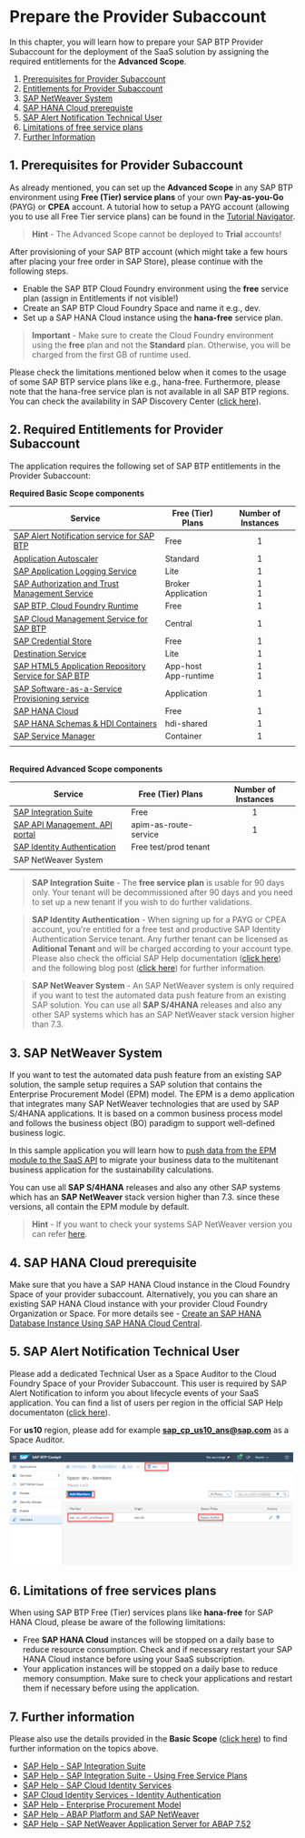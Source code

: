 # Prepare the Provider Subaccount

In this chapter, you will learn how to prepare your SAP BTP Provider Subaccount for the deployment of the SaaS solution by assigning the required entitlements for the **Advanced Scope**.

1. [Prerequisites for Provider Subaccount](#1-Prerequisites-for-Provider-Subaccount)
2. [Entitlements for Provider Subaccount](#2-Entitlements-for-Provider-Subaccount)
3. [SAP NetWeaver System](#3-SAP-Netweaver-System)
4. [SAP HANA Cloud prerequiste](#4-sap-hana-cloud-prerequisite)
5. [SAP Alert Notification Technical User](#5-sap-alert-notification-technical-user)
6. [Limitations of free service plans](#6-limitations-of-free-services-plans)
7. [Further Information](#7-Further-Information)


## 1. Prerequisites for Provider Subaccount

As already mentioned, you can set up the **Advanced Scope** in any SAP BTP environment using **Free (Tier) service plans** of your own **Pay-as-you-Go** (PAYG) or **CPEA** account. A tutorial how to setup a PAYG account (allowing you to use all Free Tier service plans) can be found in the [Tutorial Navigator](https://developers.sap.com/tutorials/btp-free-tier-account.html). 

> **Hint** - The Advanced Scope cannot be deployed to **Trial** accounts!

After provisioning of your SAP BTP account (which might take a few hours after placing your free order in SAP Store), please continue with the following steps.

* Enable the SAP BTP Cloud Foundry environment using the **free** service plan (assign in Entitlements if not visible!)
* Create an SAP BTP Cloud Foundry Space and name it e.g., dev.
* Set up a SAP HANA Cloud instance using the **hana-free** service plan.

> **Important** - Make sure to create the Cloud Foundry environment using the **free** plan and not the **Standard** plan. Otherwise, you will be charged from the first GB of runtime used. 

Please check the limitations mentioned below when it comes to the usage of some SAP BTP service plans like e.g., hana-free. Furthermore, please note that the hana-free service plan is not available in all SAP BTP regions. You can check the availability in SAP Discovery Center ([click here](https://discovery-center.cloud.sap/serviceCatalog/sap-hana-cloud?region=all&tab=service_plan&service_plan=free&commercialModel=cloud)).


## 2. Required Entitlements for Provider Subaccount

The application requires the following set of SAP BTP entitlements in the Provider Subaccount:

**Required Basic Scope components**

| Service                           | Free (Tier)  Plans  | Number of Instances |
|-----------------------------------|------------|:-------------------:|
| [SAP Alert Notification service for SAP BTP](https://discovery-center.cloud.sap/serviceCatalog/alert-notification?region=all) | Free  |     1    |
| [Application Autoscaler](https://discovery-center.cloud.sap/serviceCatalog/application-autoscaler/?service_plan=standard&region=all&commercialModel=cloud) | Standard |     1    |
| [SAP Application Logging Service](https://discovery-center.cloud.sap/serviceCatalog/application-logging-service/?region=all) | Lite |     1    |
| [SAP Authorization and Trust Management Service](https://discovery-center.cloud.sap/serviceCatalog/authorization-and-trust-management-service?region=all&tab=feature)| Broker <br> Application |     1 <br> 1    |
| [SAP BTP, Cloud Foundry Runtime](https://discovery-center.cloud.sap/serviceCatalog/cloud-foundry-runtime?region=all) | Free  |    1    |
| [SAP Cloud Management Service for SAP BTP](https://discovery-center.cloud.sap/serviceCatalog/cloud-management-service/?region=all) | Central |     1    |
| [SAP Credential Store](https://discovery-center.cloud.sap/serviceCatalog/credential-store?region=all) | Free  |     1    |
| [Destination Service](https://discovery-center.cloud.sap/serviceCatalog/destination?service_plan=lite&region=all&commercialModel=cloud) | Lite |     1    |
| [SAP HTML5 Application Repository Service for SAP BTP](https://discovery-center.cloud.sap/serviceCatalog/html5-application-repository-service?region=all) | App-host <br>App-runtime |    1 <br> 1   |
| [SAP Software-as-a-Service Provisioning service](https://discovery-center.cloud.sap/serviceCatalog/saas-provisioning-service?service_plan=application&region=all&commercialModel=cloud) | Application |    1    |
| [SAP HANA Cloud](https://discovery-center.cloud.sap/serviceCatalog/sap-hana-cloud?tab=customerreference&region=all) | Free |    1    |
| [SAP HANA Schemas & HDI Containers](https://help.sap.com/docs/SAP_HANA_PLATFORM/3823b0f33420468ba5f1cf7f59bd6bd9/e28abca91a004683845805efc2bf967c.html?version=2.0.04&locale=en-US) | hdi-shared |    1    |
| [SAP Service Manager](https://discovery-center.cloud.sap/serviceCatalog/service-manager/?region=all) | Container |    1    |
| | |

<br>**Required Advanced Scope components**

| Service | Free (Tier) Plans | Number of Instances |
|---|---|:---:|
| [SAP Integration Suite](https://discovery-center.cloud.sap/serviceCatalog/integration-suite?region=all) | Free  |     1    |
| [SAP API Management, API portal](https://help.sap.com/docs/SAP_CLOUD_PLATFORM_API_MANAGEMENT/66d066d903c2473f81ec33acfe2ccdb4/e609a3efe6d64e1781cbf81ae5592071.html?locale=en-US)         | apim-as-route-service                |     1    |
| [SAP Identity Authentication](https://discovery-center.cloud.sap/serviceCatalog/identity-authentication?region=all&tab=feature) | Free test/prod tenant |  |
| SAP NetWeaver System | |
| | |

> **SAP Integration Suite** - The **free service plan** is usable for 90 days only. Your tenant will be decommissioned after 90 days and you need to set up a new tenant if you wish to do further validations. 

> **SAP Identity Authentication** - When signing up for a PAYG or CPEA account, you're entitled for a free test and productive SAP Identity Authentication Service tenant. Any further tenant can be licensed as **Aditional Tenant** and will be charged according to your account type. Please also check the official SAP Help documentation ([click here](https://help.sap.com/docs/IDENTITY_AUTHENTICATION/6d6d63354d1242d185ab4830fc04feb1/93160ebd2dcb40e98aadcbb9a970f2b9.html?locale=en-US#loio93160ebd2dcb40e98aadcbb9a970f2b9__licensing_section)) and the following blog post ([click here](https://blogs.sap.com/2021/10/26/is-sap-cloud-identity-services-for-free/)) for further information.

> **SAP NetWeaver System** - An SAP NetWeaver system is only required if you want to test the automated data push feature from an existing SAP solution. You can use all **SAP S/4HANA** releases and also any other SAP systems which has an SAP NetWeaver stack version higher than 7.3.


## 3. SAP NetWeaver System

If you want to test the automated data push feature from an existing SAP solution, the sample setup requires a SAP solution that contains the Enterprise Procurement Model (EPM) model. The EPM is a demo application that integrates many SAP NetWeaver technologies that are used by SAP S/4HANA applications. It is based on a common business process model and follows the business object (BO) paradigm to support well-defined business logic.

In this sample application you will learn how to [push data from the EPM module to the SaaS API](../7-push-data-s4hana-system/README.md) to migrate your business data to the multitenant business application for the sustainability calculations.

You can use all **SAP S/4HANA** releases and also any other SAP systems which has an **SAP NetWeaver** stack version higher than 7.3. since these versions, all contain the EPM module by default.

> **Hint** - If you want to check your systems SAP NetWeaver version you can refer [here](https://answers.sap.com/questions/12097568/how-to-check-version-of-netweaver.html).


## 4. SAP HANA Cloud prerequisite

Make sure that you have a SAP HANA Cloud instance in the Cloud Foundry Space of your provider subaccount. Alternatively, you you can share an existing SAP HANA Cloud instance with your provider Cloud Foundry Organization or Space. For more details see - [Create an SAP HANA Database Instance Using SAP HANA Cloud Central](https://developers.sap.com/tutorials/hana-cloud-mission-trial-2.html).


## 5. SAP Alert Notification Technical User

Please add a dedicated Technical User as a Space Auditor to the Cloud Foundry Space of your Provider Subaccount. This user is required by SAP Alert Notification to inform you about lifecycle events of your SaaS application. You can find a list of users per region in the official SAP Help documentaton ([click here](https://help.sap.com/docs/ALERT_NOTIFICATION/5967a369d4b74f7a9c2b91f5df8e6ab6/4255e6064ea44f20a540c5ae0804500d.html?locale=en-US)).

For **us10** region, please add for example **sap_cp_us10_ans@sap.com** as a Space Auditor. 

[<img src="./images/Space_TechUser.png" width="500"/>](./images/Space_TechUser.png)


## 6. Limitations of free services plans

When using SAP BTP Free (Tier) services plans like **hana-free** for SAP HANA Cloud, please be aware of the following limitations:

- Free **SAP HANA Cloud** instances will be stopped on a daily base to reduce resource consumption. Check and if necessary restart your SAP HANA Cloud instance before using your SaaS subscription. 
- Your application instances will be stopped on a daily base to reduce memory consumption. Make sure to check your applications and restart them if necessary before using the application. 


## 7. Further information

Please also use the details provided in the **Basic Scope** ([click here](../../2-basic/2-prepare-provider-subaccount/README.md#7-further-information)) to find further information on the topics above. 

* [SAP Help - SAP Integration Suite](https://help.sap.com/docs/SAP_INTEGRATION_SUITE?locale=en-US)
* [SAP Help - SAP Integration Suite - Using Free Service Plans](https://help.sap.com/docs/SAP_INTEGRATION_SUITE/51ab953548be4459bfe8539ecaeee98d/ddf66923270b4078ac6b88026553d068.html?locale=en-US)
* [SAP Help - SAP Cloud Identity Services](https://help.sap.com/docs/SAP_CLOUD_IDENTITY?&locale=en-US)
* [SAP Cloud Identity Services - Identity Authentication](https://help.sap.com/docs/IDENTITY_AUTHENTICATION?locale=en-US)
* [SAP Help - Enterprise Procurement Model](https://help.sap.com/docs/ABAP_PLATFORM_NEW/a602ff71a47c441bb3000504ec938fea/124a3cf203d64d3198b5bcc9570f31ac.html?locale=en-US)
* [SAP Help - ABAP Platform and SAP NetWeaver](https://help.sap.com/docs/SAP_NETWEAVER?locale=en-US)
* [SAP Help - SAP NetWeaver Application Server for ABAP 7.52](https://help.sap.com/docs/SAP_NETWEAVER_AS_ABAP_752?locale=en-US)